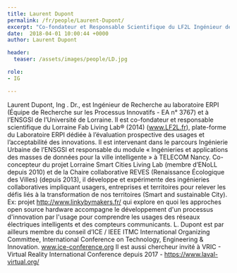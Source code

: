 ```yaml
---
title: Laurent Dupont
permalink: /fr/people/Laurent-Dupont/
excerpt: "Co-fondateur et Responsable Scientifique du LF2L Ingénieur de Recherche ERPI / ENSGSI"
date:  2018-04-01 10:00:44 +0000
author: Laurent Dupont

header:
  teaser: /assets/images/people/LD.jpg

role:
- IG

---
```


Laurent Dupont, Ing . Dr., est Ingénieur de Recherche au laboratoire ERPI (Équipe de Recherche sur les Processus Innovatifs - EA n° 3767) et à l’ENSGSI de l’Université de Lorraine. Il est co-fondateur et responsable scientifique du Lorraine Fab Living Lab® (2014) (www.LF2L.fr), plate-forme du Laboratoire ERPI dédiée à l’évaluation prospective des usages et l’acceptabilité des innovations. Il est intervenant dans le parcours Ingénierie Urbaine de l’ENSGSI et responsable du module « Ingénieries et applications des masses de données pour la ville intelligente » à TELECOM Nancy. 
Co-concepteur du projet Lorraine Smart Cities Living Lab (membre d’ENoLL depuis 2010) et de la Chaire collaborative REVES (Renaissance Écologique des Villes) (depuis 2013), il développe et expérimente des ingénieries collaboratives impliquant usagers, entreprises et territoires pour relever les défis liés à la transformation de nos territoires (Smart and sustainable City). Ex: projet http://www.linkybymakers.fr/ qui explore en quoi les approches open source hardware accompagne le développement d'un processus d'innovation par l'usage pour comprendre les usages des réseaux électriques intelligents et des compteurs communicants. 
L. Dupont est par ailleurs membre du conseil d’ICE / IEEE ITMC International Organizing Committee, International Conference on Technology, Engineering & Innovation. www.ice-conference.org 
Il est aussi chercheur invité à VRIC - Virtual Reality International Conference depuis 2017 - https://www.laval-virtual.org/

